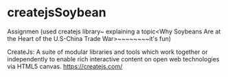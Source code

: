 # createjsSoybean 
Assignmen (used createjs library~
explaining a topic&lt;Why Soybeans Are at the Heart of the U.S-China Trade War>~~~~~~~~it's fun)


CreateJs:
A suite of modular libraries and tools which work together or independently to enable rich interactive content on open web technologies via HTML5 canvas.
https://createjs.com/
